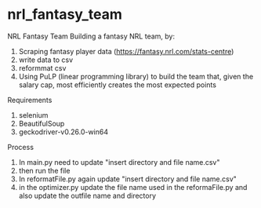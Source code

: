 # nrl_fantasy_team
NRL Fantasy Team
Building a fantasy NRL team, by:

1) Scraping fantasy player data (https://fantasy.nrl.com/stats-centre)
2) write data to csv
3) reformmat csv
4) Using PuLP (linear programming library) to build the team that, given the salary cap, most efficiently creates the most expected points

Requirements
1) selenium
2) BeautifulSoup
3) geckodriver-v0.26.0-win64

Process
1) In main.py need to update "insert directory and file name.csv"
2) then run the file
3) In reformatFile.py again update "insert directory and file name.csv"
4) in the optimizer.py update the file name used in the reformaFile.py and also update the outfile name and directory
